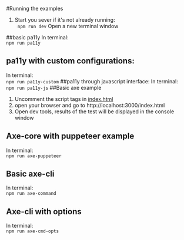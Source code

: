 #Running the examples
1. Start you sever if it's not already running: <br>
``` npm run dev```
Open a new terminal window

##basic pa11y
In terminal: <br>
 ````npm run pa11y````
## pa11y with custom configurations:
 In terminal: <br>
```npm run pa11y-custom```
##pa11y through javascript interface: 
In terminal: <br>
```npm run pa11y-js```
##Basic axe example
1. Uncomment the script tags in [index.html](../../index.html)
2. open your browser and go to http://localhost:3000/index.html
3. Open dev tools, results of the test will be displayed in the console window

## Axe-core with puppeteer example 
In terminal: <br>
```npm run axe-puppeteer```

## Basic axe-cli  
In terminal: <br>
```npm run axe-command```

## Axe-cli  with options
In terminal: <br>
```npm run axe-cmd-opts```